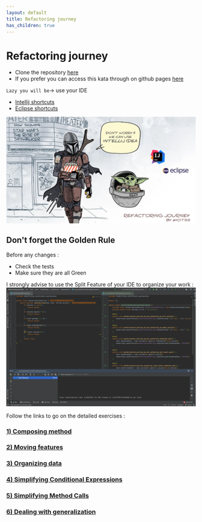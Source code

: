 ```yaml
---
layout: default
title: Refactoring journey
has_children: true
---
```


# Refactoring journey

* Clone the repository [here](https://github.com/ythirion/refactoring-journey.git)
* If you prefer you can access this kata through on github pages [here](https://ythirion.github.io/refactoring-journey/)

`Lazy you will be`-> use your IDE
* [Intellij shortcuts](https://resources.jetbrains.com/storage/products/intellij-idea/docs/IntelliJIDEA_ReferenceCard.pdf)
* [Eclipse shortcuts](https://www.eclipse.org/getting_started/content/eclipse-ide-keybindings.pdf)

![refactoring-journey](../img/refactoring-journey.webp)

## Don't forget the Golden Rule 
Before any changes :
* Check the tests
* Make sure they are all Green

I strongly advise to use the Split Feature of your IDE to organize your work :  
![refactoring-journey](../img/split-screen.webp)


Follow the links to go on the detailed exercises :
### [1) Composing method](1-composing-method.md)
### [2) Moving features](2-moving-features.md)
### [3) Organizing data](3-organizing-data.md)
### [4) Simplifying Conditional Expressions](4-simplifying-conditional-expressions.md)
### [5) Simplifying Method Calls](5-simplifying-method-calls.md)
### [6) Dealing with generalization](6-dealing-with-generalization.md)

